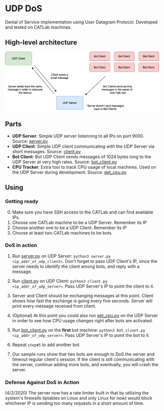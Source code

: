# UDP DoS

Denial of Service implementation using User Datagram Protocol. Developed and tested on CATLab machines.

## High-level architecture

<!--- HTML markdown to center the image --->
<p align="center">
    <img alt="architecture" src="img/architecture.png" width="700px" />
</p>


## Parts

- **UDP Server**: Simple UDP server listenning to all IPs on port 9000. Source: [server.py](src/server.py)
- **UDP Client**: Simple UDP client communicating with the UDP Server via short messages. Source: [client.py](src/client.py)
- **Bot Client**: Bot UDP Client sends messages of 1024 bytes long to the UDP Server at very high rates. Source: [bot_client.py](src/bot_client.py)
- **CPU Tracker**: Extra tool to track CPU usage of local machines. Used on the UDP Server during development. Source: [get_cpu.py](src/get_cpu.py)

## Using

### Getting ready

0. Make sure you have SSH access to the CATLab and can find available IPs.
1. Choose one CATLab machine to be a UDP Server. Remember its IP
2. Choose another one to be a UDP Client. Remember its IP
3. Choose at least two CATLab machines to be bots.

### DoS in action

1. Run [server.py](src/server.py) on UDP Server: `python3 server.py <ip_addr_of_udp_client>`. Don't forget to pass UDP Client's IP, since the server needs to identify the client among bots, and reply with a message.

2. Run [client.py](src/client.py) on UDP Client: `python3 client.py <ip_addr_of_udp_server>`. Pass UDP Server's IP to point the client to it.

3. Server and Client should be exchanging messages at this point. Client shows how fast the exchange is going every five seconds. Server will print every message received from client.

4. (Optional) At this point you could also run [get_cpu.py](src/get_cpu.py) on the UDP Server in order to see how CPU usage changes right after bots are activated.

5. Run [bot_client.py](src/bot_client.py) on the **first** bot machine: `python3 bot_client.py <ip_addr_of_udp_server>`. Pass UDP Server's IP to point the bot to it.

6. Repeat `step#5` to add another bot.

7. Our sample runs show that two bots are enough to DoS the server and timeout regular client's session. If the client is still communicating with the server, continue adding more bots, and eventually, you will crash the server.

### Defense Against DoS in Action

(4/2/2020) The server now has a rate limiter built in that by utilizing the system's firewalls (iptables on Linux and only Linux for now) would block whichever IP is sending too many requests in a short amount of time.
